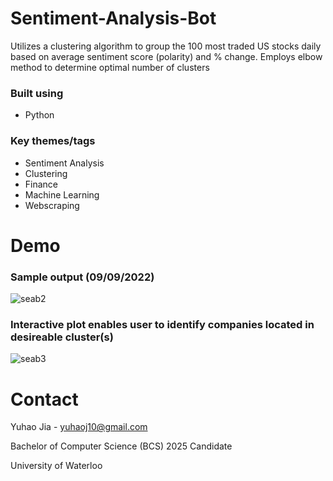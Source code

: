 # Sentiment-Analysis-Bot
Utilizes a clustering algorithm to group the 100 most traded US stocks daily based on average sentiment score (polarity) and % change. Employs elbow method to determine optimal number of clusters

### Built using
* Python

### Key themes/tags
* Sentiment Analysis
* Clustering
* Finance
* Machine Learning
* Webscraping

# Demo

### Sample output (09/09/2022)

![seab2](https://user-images.githubusercontent.com/112993711/189456189-27a74338-c8df-4200-91f7-300e3dc5fe14.jpeg)

### Interactive plot enables user to identify companies located in desireable cluster(s)

![seab3](https://user-images.githubusercontent.com/112993711/189456225-8c4acd4c-3f2c-4430-8ce8-3566b2513945.jpeg)

# Contact

Yuhao Jia - yuhaoj10@gmail.com

Bachelor of Computer Science (BCS) 2025 Candidate

University of Waterloo 
